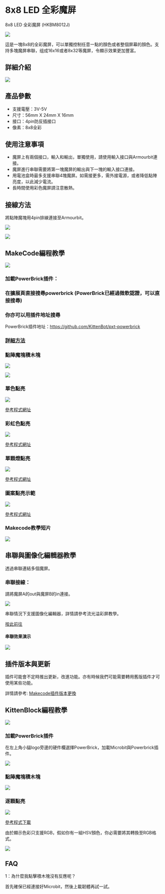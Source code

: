 # 8x8 LED 全彩魔屏

8x8 LED 全彩魔屏 (HKBM8012J)

![](./images/11_04.png)


這是一塊8x8的全彩魔屏，可以單獨控制任意一點的顏色或者整個屏幕的顏色。支持多塊魔屏串聯，组成16x16或者8x32等魔屏，令顯示效果更加豐富。


## 詳細介紹

![](./images/11_03.png)

## 產品參數

- 支援電壓：3V-5V
- 尺寸：56mm X 24mm X 16mm
- 接口：4pin防反插接口
- 像素：8x8全彩

## 使用注意事項

- 魔屏上有兩個接口，輸入和輸出，單獨使用，請使用輸入接口與Armourbit連接。
- 魔屏進行串聯需要將第一塊魔屏的輸出與下一塊的輸入接口連接。
- 用電池盒時最多支援串聯4塊魔屏。如需接更多，需外接電源，或者降低點陣亮度，以此減少電流。
- 長時間使用彩色魔屏請注意散熱。

## 接線方法

將點陣魔塊用4pin排線連接至Armourbit。

![](./images/rgb_wire.png)

![](./images/11_25.png)

## MakeCode編程教學

![](./images/mcbanner.png)

### 加載PowerBrick插件：

### 在擴展頁直接搜尋powerbrick (PowerBrick已經過微軟認證，可以直接搜尋)

### 你亦可以用插件地址搜尋

PowerBrick插件地址：https://github.com/KittenBot/pxt-powerbrick

### [詳細方法](./powerBrickMakeCodeExt)

### 點陣魔塊積木塊

![](./images/rgbblocks1.png)

![](./images/rgbblocks2.png)

### 單色點亮

![](./images/rgbsingle.png)

[參考程式網址](https://makecode.microbit.org/_dgdfa73fb6jr)

### 彩虹色點亮

![](./images/rgbrainbow.png)

[參考程式網址](https://makecode.microbit.org/_VDtaD6AVjfdd)

### 單顆燈點亮

![](./images/rgbpixel.png)

[參考程式網址](https://makecode.microbit.org/_iv6MHWEkDMjr)

### 圖案點亮示範

![](./images/rgbpyramid.png)

[參考程式網址](https://makecode.microbit.org/_2cF73496m8p1)

### Makecode教學短片

[![](./images/rgbtut.png)](https://www.youtube.com/watch?v=Pmg6Gvg29jo)


## 串聯與圖像化編輯器教學

透過串聯連結多個魔屏。

### 串聯接線：

請將魔屏A的out與魔屏B的in連接。

![](./images/rgbchain.jpg)

串聯情況下支援圖像化編輯器，詳情請參考流光溢彩屏教學。

[按此前往](....//../accessories/LEDMatrix/LEDMatrixDaisyChain.md)

#### 串聯效果演示

![](./images/11_23.png)

## 插件版本與更新

插件可能會不定時推出更新，改進功能。亦有時候我們可能需要轉用舊版插件才可使用某些功能。

詳情請參考: [Makecode插件版本更換](../../../Makecode/makecode_extensionUpdate)

## KittenBlock編程教學

![](./images/kbbanner.png)

### 加載PowerBrick插件

在左上角小貓logo旁邊的硬件欄選擇PowerBrick，加載Microbit與Powerbrick插件。

![](./kbimages/addextension.png)

### 點陣魔塊積木塊

![](./kbimages/rgbblocks.png)

### 逐顆點亮

![](./kbimages/kbrgb.png)

[參考程式下載](https://bit.ly/PowerbrickM9_01sb3)

由於顯示色彩只支援RGB，假如你有一組HSV顏色，你必需要將其轉換至RGB格式。

![](./kbimages/HSVTORGB.png)

## FAQ

1：為什麼我點擊積木塊沒有反應呢？

首先確保已經連接好Microbit，然後上載韌體再試一試。
